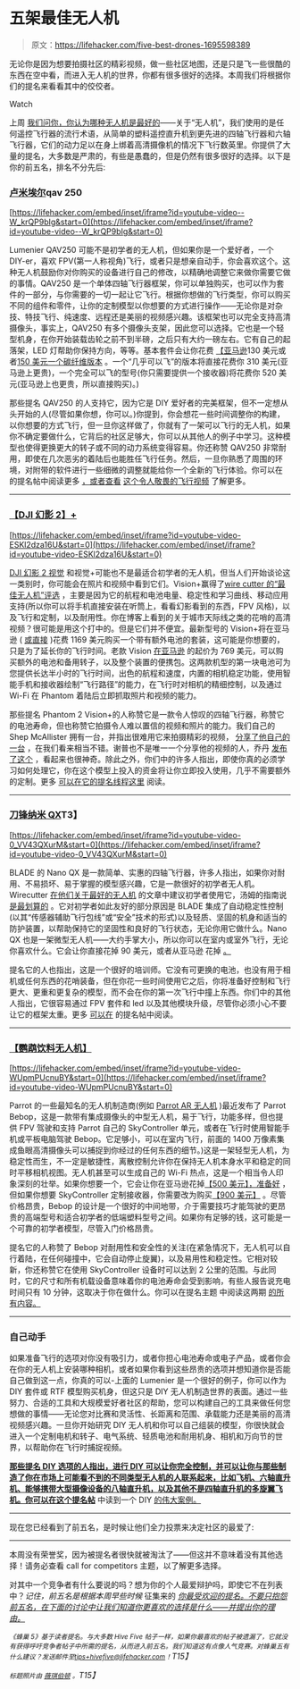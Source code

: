 # 五架最佳无人机

> 原文：<https://lifehacker.com/five-best-drones-1695598389>

无论你是因为想要拍摄社区的精彩视频，做一些社区地图，还是只是飞一些很酷的东西在空中看，而进入无人机的世界，你都有很多很好的选择。本周我们将根据你们的提名来看看其中的佼佼者。

Watch

上周 [我们问你，你认为哪种无人机是最好的](https://lifehacker.com/whats-the-best-drone-1695113203)——关于“无人机”，我们使用的是任何遥控飞行器的流行术语，从简单的塑料遥控直升机到更先进的四轴飞行器和六轴飞行器，它们的动力足以在身上绑着高清摄像机的情况下飞行数英里。你提供了大量的提名，大多数是严肃的，有些是愚蠢的，但是仍然有很多很好的选择。以下是你的前五名，排名不分先后:

### [卢米埃尔](http://www.lumenier.com/products/multirotors/qav250)qav 250

 [https://lifehacker.com/embed/inset/iframe?id=youtube-video--W_krQP9bIg&start=0](https://lifehacker.com/embed/inset/iframe?id=youtube-video--W_krQP9bIg&start=0) 

Lumenier QAV250 可能不是初学者的无人机，但如果你是一个爱好者，一个 DIY-er，喜欢 FPV(第一人称视角)飞行，或者只是想亲自动手，你会喜欢这个。这种无人机鼓励你对你购买的设备进行自己的修改，以精确地调整它来做你需要它做的事情。QAV250 是一个单体四轴飞行器框架，你可以单独购买，也可以作为套件的一部分，与你需要的一切一起让它飞行。根据你想做的飞行类型，你可以购买不同的组件和零件，让你的定制模型以你想要的方式进行操作——无论你是对杂技、特技飞行、纯速度、远程还是美丽的视频感兴趣。该框架也可以完全支持高清摄像头，事实上，QAV250 有多个摄像头支架，因此您可以选择。它也是一个轻型机身，在你开始装载齿轮之前不到半磅，之后只有大约一磅左右。它有自己的起落架，LED 灯帮助你保持方向，等等。基本套件会让你花费 [【亚马逊](http://www.amazon.com/Lumenier-QAV250-G10-Kit-Quadcopter-Frame-Black/dp/B00OCJCYWC/?asc_campaign=InlineText&asc_refurl=https://lifehacker.com/five-best-drones-1695598389&asc_source=&tag=kinjalifehackerlink-20)130 美元或者[150 美元一个碳纤维版本](http://www.amazon.com/Lumenier-QAV250-Carbon-Fiber-Quadcopter/dp/B00OCJCZBM/?asc_campaign=InlineText&asc_refurl=https://lifehacker.com/five-best-drones-1695598389&asc_source=&tag=kinjalifehackerlink-20) 。一个“几乎可以飞”的版本将直接花费你 310 美元(亚马逊上更贵)，一个完全可以飞的型号(你只需要提供一个接收器)将花费你 520 美元(亚马逊上也更贵，所以直接购买)。)

那些提名 QAV250 的人支持它，因为它是 DIY 爱好者的完美框架，但不一定想从头开始的人(尽管如果你想，你可以。)你提到，你会想花一些时间调整你的构建，以你想要的方式飞行，但一旦你这样做了，你就有了一架可以飞行的无人机，如果你不确定要做什么，它背后的社区足够大，你可以从其他人的例子中学习。这种模型也使得更换更大的转子或不同的动力系统变得容易。你还称赞 QAV250 非常耐用，即使在几次恶劣的着陆后也能胜任飞行任务。然后，一旦你熟悉了周围的环境，对附带的软件进行一些细微的调整就能给你一个全新的飞行体验。你可以在 的提名帖中阅读更多 [，或者查看](http://lifehacker.com/vote-lumenier-qav250-why-while-most-drones-these-days-1695223932) [这个令人敬畏的飞行视频](https://youtu.be/1MBW8zoZUR4) 了解更多。

* * *

### [【DJI 幻影 2】+](http://www.dji.com/product/phantom-2-vision-plus)

 [https://lifehacker.com/embed/inset/iframe?id=youtube-video-ESKl2dza16U&start=0](https://lifehacker.com/embed/inset/iframe?id=youtube-video-ESKl2dza16U&start=0) 

[DJI 幻影 2 视觉](http://www.dji.com/product/phantom-2-vision) 和视觉+可能也不是最适合初学者的无人机，但当人们开始谈论这一类别时，你可能会在照片和视频中看到它们。Vision+赢得了[wire cutter 的“最佳无人机”评选](http://thewirecutter.com/reviews/best-drones/) ，主要是因为它的航程和电池电量、稳定性和学习曲线、移动应用支持(所以你可以将手机直接安装在听筒上，看看幻影看到的东西，FPV 风格)，以及飞行和定制，以及耐用性。你在博客上看到的关于城市天际线之类的花哨的高清视频？很可能是用这个打中的。但是它们并不便宜。最新型号的 Vision+将在亚马逊 ( [或直接](http://store.dji.com/product/phantom-2-vision-plus?from=buy_now) )花费 1169 美元购买一个带有额外电池的套装，这可能是你想要的，只是为了延长你的飞行时间。老款 Vision [在亚马逊](http://www.amazon.com/DJI-Quadcopter-Integrated-Discontinued-Manufacturer/dp/B00FW78710/?asc_campaign=InlineText&asc_refurl=https://lifehacker.com/five-best-drones-1695598389&asc_source=&tag=kinjalifehackerlink-20) 的起价为 769 美元，可以购买额外的电池和备用转子，以及整个装置的便携包。这两款机型的第一块电池可为您提供长达半小时的飞行时间，出色的航程和速度，内置的相机稳定功能，使用智能手机和接收器绘制“飞行路径”的能力，在飞行时对相机的精细控制，以及通过 Wi-Fi 在 Phantom 着陆后立即抓取照片和视频的能力。

那些提名 Phantom 2 Vision+的人称赞它是一款令人惊叹的四轴飞行器，称赞它的电池寿命，但也称赞它拍摄令人难以置信的视频和照片的能力。我们自己的 Shep McAllister 拥有一台，并指出很难用它来拍摄精彩的视频， [分享了他自己的一台](https://youtu.be/rP57lflz_I4) ，在我们看来相当不错。谢普也不是唯一一个分享他的视频的人，乔丹 [发布了这个](https://vimeo.com/122987665) ，看起来也很神奇。除此之外，你们中的许多人指出，即使你真的必须学习如何处理它，你在这个模型上投入的资金将让你立即投入使用，几乎不需要额外的定制。更多 [可以在它的提名线程这里](http://lifehacker.com/vote-dji-phantom-2-vision-why-aside-from-being-the-w-1695114317) 阅读。

* * *

### [刀锋纳米 QX](http://www.bladehelis.com/Products/Default.aspx?ProdID=BLH7600)T3】

 [https://lifehacker.com/embed/inset/iframe?id=youtube-video-0_VV43QXurM&start=0](https://lifehacker.com/embed/inset/iframe?id=youtube-video-0_VV43QXurM&start=0) 

BLADE 的 Nano QX 是一款简单、实惠的四轴飞行器，许多人指出，如果你对耐用、不易损坏、易于掌握的模型感兴趣，它是一款很好的初学者无人机。Wirecutter [在他们关于最好的无人机](http://thewirecutter.com/reviews/best-drones/) 的文章中建议初学者使用它，汤姆的指南说 [是最划算的](http://www.tomsguide.com/us/best-drones,review-2412.html) 。它对初学者如此友好的部分原因是 BLADE 集成了自动稳定性控制(以其“传感器辅助飞行包线”或“安全”技术的形式)以及轻质、坚固的机身和适当的防护装置，以帮助保持它的坚固性和良好的飞行状态，无论你用它做什么。Nano QX 也是一架微型无人机——大约手掌大小，所以你可以在室内或室外飞行，无论你喜欢什么。它会让你直接花掉 90 美元，或者从亚马逊 花掉 [。](https://www.amazon.com/dp/B00SNEJA92?asc_campaign=InlineText&asc_refurl=https://lifehacker.com/five-best-drones-1695598389&asc_source=&linkCode=ogi&psc=1&smid=A1SZK8R4H3ZEYV&tag=kinjalifehackerlink-20&th=1)

提名它的人也指出，这是一个很好的培训师。它没有可更换的电池，也没有用于相机或任何东西的花哨装备，但在你花一些时间使用它之后，你将准备好控制和飞行更大、更重和更复杂的模型，而不会在你的第一次飞行中撞上东西。你们中的其他人指出，它很容易通过 FPV 套件和 led 以及其他模块升级，尽管你必须小心不要让它的框架太重。更多 [可以在](http://lifehacker.com/vote-blade-nano-qx-rtf-why-if-you-re-a-beginner-and-r-1695115421) 的提名帖中阅读。

* * *

### [【鹦鹉饮料无人机】](http://www.parrot.com/usa/products/bebop-drone/)

 [https://lifehacker.com/embed/inset/iframe?id=youtube-video-WUpmPUcnuBY&start=0](https://lifehacker.com/embed/inset/iframe?id=youtube-video-WUpmPUcnuBY&start=0) 

Parrot 的一些最知名的无人机制造商(例如 [Parrot AR 无人机](http://ardrone2.parrot.com/) )最近发布了 Parrot Bebop，这是一款带有集成摄像头的中型无人机，易于飞行，功能多样，但也提供 FPV 驾驶和支持 Parrot 自己的 SkyController 单元，或者在飞行时使用智能手机或平板电脑驾驶 Bebop。它足够小，可以在室内飞行，前面的 1400 万像素集成鱼眼高清摄像头可以捕捉到你经过的任何东西的细节。)这是一架轻型无人机，为稳定性而生，不一定是敏捷性，离散控制允许你在保持无人机本身水平和稳定的同时平移相机视图。无人机甚至可以生成自己的 Wi-Fi 热点，这是一个相当令人印象深刻的壮举。如果你想要一个，它会让你在亚马逊花掉[【500 美元】，准备好](http://www.amazon.com/Parrot-BeBop-Fisheye-Camera-Quadcopter/dp/B00OOR9060/?asc_campaign=InlineText&asc_refurl=https://lifehacker.com/five-best-drones-1695598389&asc_source=&tag=kinjalifehackerlink-20) ，但如果你想要 SkyController 定制接收器，你需要改为购买[【900 美元】](http://www.amazon.com/Parrot-PF725100-Fisheye-Camera-SkyController/dp/B00OOR90G0/?asc_campaign=InlineText&asc_refurl=https://lifehacker.com/five-best-drones-1695598389&asc_source=&tag=kinjalifehackerlink-20) 。尽管价格昂贵，Bebop 的设计是一个很好的中间地带，介于需要技巧才能驾驶的更昂贵的高端型号和适合初学者的低端塑料型号之间。如果你有足够的钱，这可能是一个可靠的初学者模型，尽管入门价格昂贵。

提名它的人称赞了 Bebop 对耐用性和安全性的关注(在紧急情况下，无人机可以自行着陆，在任何碰撞中，它会自动停止旋翼)，以及易用性和稳定性。它相对较新，你还称赞它在使用 SkyController 设备时可以达到 2 公里的范围。与此同时，它的尺寸和所有机载设备意味着你的电池寿命会受到影响，有些人报告说充电时间只有 10 分钟，这取决于你在做什么。你可以在提名主题 中阅读这两期 [的所有内容。](http://lifehacker.com/vote-parrot-bebop-drone-with-skycontroller-http-www-1695253855)

* * *

### 自己动手

如果准备飞行的选项对你没有吸引力，或者你担心电池寿命或电子产品，或者你会在你的无人机上安装哪种相机，或者如果你看到这些昂贵的选项并想知道你是否能自己做到这一点，你真的可以-上面的 Lumenier 是一个很好的例子，你可以作为 DIY 套件或 RTF 模型购买机身，但这只是 DIY 无人机制造世界的表面。通过一些努力、合适的工具和大规模爱好者社区的帮助，您可以构建自己的工具来做任何您想做的事情——无论您对比赛和灵活性、长距离和范围、承载能力还是美丽的高清视频感兴趣。一旦你开始研究 DIY 无人机和你可以自己组装的模型，你很快就会进入一个定制电机和转子、电气系统、轻质电池和耐用机身、相机和万向节的世界，以帮助你在飞行时捕捉视频。

[**那些提名 DIY 选项的人指出，进行 DIY 可以让你完全控制，并可以让你与那些制造了你在市场上可能看不到的不同类型无人机的人联系起来，比如飞机、六轴直升机、能够携带大型摄像设备的八轴直升机，以及其他不是四轴直升机的多旋翼飞机。你可以在这个提名帖**](http://diydrones.com/) 中读到一个 DIY [的伟大案例。](http://lifehacker.com/vote-diy-why-building-your-own-is-the-best-way-to-the-1695266429)

* * *

现在您已经看到了前五名，是时候让他们全力投票来决定社区的最爱了:

* * *

本周没有荣誉奖，因为被提名者很快就被淘汰了——但这并不意味着没有其他选择！请务必查看 call for competitors 主题，以了解更多选择。

对其中一个竞争者有什么要说的吗？想为你的个人最爱辩护吗，即使它不在列表中？*记住，前五名是根据本周早些时候* 征集来的 [*你最受欢迎的提名。不要只抱怨前五名，在下面的讨论中让我们知道你更喜欢的选择是什么——并提出你的理由。*](https://lifehacker.com/whats-the-best-drone-1695113203)

*<small>《蜂巢 5》基于读者提名。与大多数 Hive Five 帖子一样，如果你最喜欢的帖子被遗漏了，它就没有获得呼吁竞争者帖子中所需的提名，从而进入前五名。我们知道这有点像人气竞赛。对蜂巢五有什么建议？发送邮件至</small>*[*<small>tips+hivefive@lifehacker.com</small>*](mailto:tips+hivefive@lifehacker.com)*<small>！</small>T15】*

*<small>标题照片由</small>* [*<small>薇琪伯顿</small>*](https://www.flickr.com/photos/vicki_burton/14533816278/) *<small>。</small>T15】*